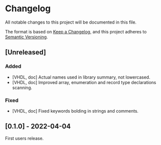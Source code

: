 # Changelog

All notable changes to this project will be documented in this file.

The format is based on [Keep a Changelog](https://keepachangelog.com/en/1.0.0/),
and this project adheres to [Semantic Versioning](https://semver.org/spec/v2.0.0.html).

## [Unreleased]
### Added
- [VHDL, doc] Actual names used in library summary, not lowercased.
- [VHDL, doc] Improved array, enumeration and record type declarations scanning.
### Fixed
- [VHDL, doc] Fixed keywords bolding in strings and comments.

## [0.1.0] - 2022-04-04
First users release.
